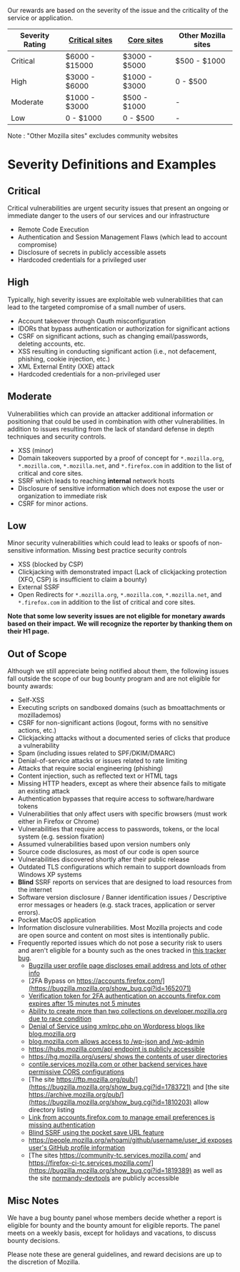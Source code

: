 Our rewards are based on the severity of the issue and the criticality of the service or application. 

| Severity Rating | [Critical sites][1] | [Core sites][2] | Other Mozilla sites |
|-----------------|---------------------|-----------------|---------------------|
| Critical        | $6000 - $15000      | $3000 - $5000   | $500 - $1000        |
| High            | $3000 - $6000       | $1000 - $3000   | 0 - $500            |
| Moderate        | $1000 - $3000       | $500 - $1000    | \-                  |
| Low             | 0 - $1000           | 0 - $500        | \-                  |

Note : "Other Mozilla sites" excludes community websites

# Severity Definitions and Examples

## Critical

Critical vulnerabilities are urgent security issues that present an ongoing or immediate danger to the users of our services and our infrastructure

* Remote Code Execution
* Authentication and Session Management Flaws (which lead to account compromise)
* Disclosure of secrets in publicly accessible assets
* Hardcoded credentials for a privileged user

## High

 Typically, high severity issues are exploitable web vulnerabilities that can lead to the targeted compromise of a small number of users.

* Account takeover through Oauth misconfiguration
* IDORs that bypass authentication or authorization for significant actions
* CSRF on significant actions, such as changing email/passwords, deleting accounts, etc.
* XSS resulting in conducting significant action (i.e., not defacement, phishing, cookie injection, etc.)
* XML External Entity (XXE) attack
* Hardcoded credentials for a non-privileged user

## Moderate

 Vulnerabilities which can provide an attacker additional information or positioning that could be used in combination with other vulnerabilities. In addition to issues resulting from the lack of standard defense in depth techniques and security controls.

* XSS (minor)
* Domain takeovers supported by a proof of concept for `*.mozilla.org`, `*.mozilla.com`, `*.mozilla.net`, and `*.firefox.com` in addition to the list of critical and core sites.
* SSRF which leads to reaching **internal** network hosts
* Disclosure of sensitive information which does not expose the user or organization to immediate risk
* CSRF for minor actions.

## Low

 Minor security vulnerabilities which could lead to leaks or spoofs of non-sensitive information. Missing best practice security controls

* XSS (blocked by CSP)
* Clickjacking with demonstrated impact (Lack of clickjacking protection (XFO, CSP) is insufficient to claim a bounty)
* External SSRF
* Open Redirects for `*.mozilla.org`, `*.mozilla.com`, `*.mozilla.net`, and `*.firefox.com` in addition to the list of critical and core sites.

**Note that some low severity issues are not eligible for monetary awards based on their impact. We will recognize the reporter by thanking them on their H1 page.**

## Out of Scope

Although we still appreciate being notified about them, the following issues fall outside the scope of our bug bounty program and are not eligible for bounty awards:

* Self-XSS
* Executing scripts on sandboxed domains (such as bmoattachments or mozillademos)
* CSRF for non-significant actions (logout, forms with no sensitive actions, etc.)
* Clickjacking attacks without a documented series of clicks that produce a vulnerability
* Spam (including issues related to SPF/DKIM/DMARC)
* Denial-of-service attacks or issues related to rate limiting
* Attacks that require social engineering (phishing)
* Content injection, such as reflected text or HTML tags
* Missing HTTP headers, except as where their absence fails to mitigate an existing attack
* Authentication bypasses that require access to software/hardware tokens
* Vulnerabilities that only affect users with specific browsers (must work either in Firefox or Chrome)
* Vulnerabilities that require access to passwords, tokens, or the local system (e.g. session fixation)
* Assumed vulnerabilities based upon version numbers only
* Source code disclosures, as most of our code is open source
* Vulnerabilities discovered shortly after their public release
* Outdated TLS configurations which remain to support downloads from Windows XP systems
* **Blind** SSRF reports on services that are designed to load resources from the internet
* Software version disclosure / Banner identification issues / Descriptive error messages or headers (e.g. stack traces, application or server errors).
* Pocket MacOS application
* Information disclosure vulnerabilities. Most Mozilla projects and code are open source and content on most sites is intentionally public.
* Frequently reported issues which do not pose a security risk to users and aren't eligible for a bounty such as the ones tracked in [this tracker bug](https://bugzilla.mozilla.org/show_bug.cgi?id=1830029).
  * [Bugzilla user profile page discloses email address and lots of other info](https://bugzilla.mozilla.org/show_bug.cgi?id=1647545)
  * [2FA Bypass on https://accounts.firefox.com/](https://bugzilla.mozilla.org/show_bug.cgi?id=1652071)
  * [Verification token for 2FA authentication on accounts.firefox.com expires after 15 minutes not 5 minutes](https://bugzilla.mozilla.org/show_bug.cgi?id=1763878)
  * [Ability to create more than two collections on developer.mozilla.org due to race condition](https://bugzilla.mozilla.org/show_bug.cgi?id=1818539)
  * [Denial of Service using xmlrpc.php on Wordpress blogs like blog.mozilla.org](https://bugzilla.mozilla.org/show_bug.cgi?id=1050193)
  * [blog.mozilla.com allows access to /wp-json and /wp-admin](https://bugzilla.mozilla.org/show_bug.cgi?id=1365661)
  * [https://hubs.mozilla.com/api endpoint is publicly accessible](https://bugzilla.mozilla.org/show_bug.cgi?id=1748142)
  * [https://hg.mozilla.org/users/ shows the contents of user directories](https://bugzilla.mozilla.org/show_bug.cgi?id=1767024)
  * [contile.services.mozilla.com or other backend services have permissive CORS configurations](https://bugzilla.mozilla.org/show_bug.cgi?id=1782395)
  * [The site https://ftp.mozilla.org/pub/](https://bugzilla.mozilla.org/show_bug.cgi?id=1783721) and [the site https://archive.mozilla.org/pub/](https://bugzilla.mozilla.org/show_bug.cgi?id=1810203) allow directory listing
  * [Link from accounts.firefox.com to manage email preferences is missing authentication](https://bugzilla.mozilla.org/show_bug.cgi?id=1794310)
  * [Blind SSRF using the pocket save URL feature](https://bugzilla.mozilla.org/show_bug.cgi?id=1810997)
  * [https://people.mozilla.org/whoami/github/username/user_id exposes user's GitHub profile information](https://bugzilla.mozilla.org/show_bug.cgi?id=1811757)
  * [The sites https://community-tc.services.mozilla.com/ and https://firefox-ci-tc.services.mozilla.com/](https://bugzilla.mozilla.org/show_bug.cgi?id=1819389) as well as the site [normandy-devtools](https://normandy-devtools.services.mozilla.com/) are publicly accessible

## Misc Notes
We have a bug bounty panel whose members decide whether a report is eligible for bounty and the bounty amount for eligible reports. The panel meets on a weekly basis, except for holidays and vacations, to discuss bounty decisions.

Please note these are general guidelines, and reward decisions are up to the discretion of Mozilla.

[1]: https://hackerone.com/mozilla_critical_services/policy_scopes
[2]: https://hackerone.com/mozilla_core_services/policy_scopes
